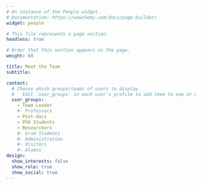 ```yaml
---
# An instance of the People widget.
# Documentation: https://wowchemy.com/docs/page-builder/
widget: people

# This file represents a page section.
headless: true

# Order that this section appears on the page.
weight: 68

title: Meet the Team
subtitle:

content:
  # Choose which groups/teams of users to display.
  #   Edit `user_groups` in each user's profile to add them to one or more of these groups.
  user_groups:
    - Team Leader
    #- Professors
    - Post-docs
    - PhD Students
    - Researchers
    #- Grad Students
    #- Administration
    #- Visitors
    #- Alumni
design:
  show_interests: false
  show_role: true
  show_social: true
---
```

